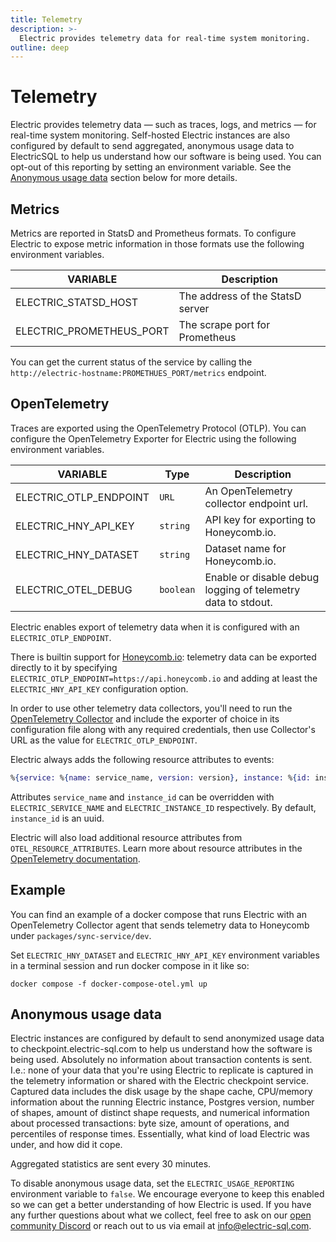 ```yaml
---
title: Telemetry
description: >-
  Electric provides telemetry data for real-time system monitoring.
outline: deep
---
```


# Telemetry

Electric provides telemetry data — such as traces, logs, and metrics — for real-time system monitoring. Self-hosted Electric instances are also configured by default to send aggregated, anonymous usage data to ElectricSQL to help us understand how our software is being used. You can opt-out of this reporting by setting an environment variable. See the [Anonymous usage data](#anonymous-usage-data) section below for more details.

## Metrics

Metrics are reported in StatsD and Prometheus formats. To configure Electric to expose metric information in those formats use the following environment variables.

| VARIABLE                 | Description                      |
| ------------------------ | -------------------------------- |
| ELECTRIC_STATSD_HOST     | The address of the StatsD server |
| ELECTRIC_PROMETHEUS_PORT | The scrape port for Prometheus   |

You can get the current status of the service by calling the `http://electric-hostname:PROMETHUES_PORT/metrics` endpoint.

## OpenTelemetry

Traces are exported using the OpenTelemetry Protocol (OTLP). You can configure the OpenTelemetry Exporter for Electric using the following environment variables.

| VARIABLE               | Type      | Description                                                  |
| ---------------------- | --------- | ------------------------------------------------------------ |
| ELECTRIC_OTLP_ENDPOINT | `URL`     | An OpenTelemetry collector endpoint url.                     |
| ELECTRIC_HNY_API_KEY   | `string`  | API key for exporting to Honeycomb.io.                       |
| ELECTRIC_HNY_DATASET   | `string`  | Dataset name for Honeycomb.io.                               |
| ELECTRIC_OTEL_DEBUG    | `boolean` | Enable or disable debug logging of telemetry data to stdout. |

Electric enables export of telemetry data when it is configured with an `ELECTRIC_OTLP_ENDPOINT`.

There is builtin support for [Honeycomb.io](https://www.honeycomb.io/): telemetry data can be exported directly to it by specifying `ELECTRIC_OTLP_ENDPOINT=https://api.honeycomb.io` and adding at least the `ELECTRIC_HNY_API_KEY` configuration option.

In order to use other telemetry data collectors, you'll need to run the [OpenTelemetry Collector](https://opentelemetry.io/docs/collector/) and include the exporter of choice in its configuration file along with any required credentials, then use Collector's URL as the value for `ELECTRIC_OTLP_ENDPOINT`.

Electric always adds the following resource attributes to events:

```elixir
%{service: %{name: service_name, version: version}, instance: %{id: instance_id}}
```

Attributes `service_name` and `instance_id` can be overridden with `ELECTRIC_SERVICE_NAME` and `ELECTRIC_INSTANCE_ID` respectively. By default, `instance_id` is an uuid.

Electric will also load additional resource attributes from `OTEL_RESOURCE_ATTRIBUTES`. Learn more about resource attributes in the [OpenTelemetry documentation](https://opentelemetry.io/docs/languages/js/resources/).

## Example

You can find an example of a docker compose that runs Electric with an OpenTelemetry Collector agent that sends telemetry data to Honeycomb under `packages/sync-service/dev`.

Set `ELECTRIC_HNY_DATASET` and `ELECTRIC_HNY_API_KEY` environment variables in a terminal session and run docker compose in it like so:

```shell
docker compose -f docker-compose-otel.yml up
```

## Anonymous usage data

Electric instances are configured by default to send anonymized usage data to checkpoint.electric-sql.com to help us understand how the software is being used. Absolutely no information about transaction contents is sent. I.e.: none of your data that you're using Electric to replicate is captured in the telemetry information or shared with the Electric checkpoint service. Captured data includes the disk usage by the shape cache, CPU/memory information about the running Electric instance, Postgres version, number of shapes, amount of distinct shape requests, and numerical information about processed transactions: byte size, amount of operations, and percentiles of response times. Essentially, what kind of load Electric was under, and how did it cope.

Aggregated statistics are sent every 30 minutes.

To disable anonymous usage data, set the `ELECTRIC_USAGE_REPORTING` environment variable to `false`. We encourage everyone to keep this enabled so we can get a better understanding of how Electric is used. If you have any further questions about what we collect, feel free to ask on our [open community Discord](https://discord.electric-sql.com) or reach out to us via email at [info@electric-sql.com](mailto:info@electric-sql.com).
